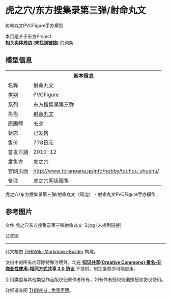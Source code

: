 # 虎之穴/东方搜集录第三弹/射命丸文

<!-- source html: G:\repos\THBWiki-Markdown-Builder\THBWikiMarkdown\Temp\main\a\a1\ns0%3A%E8%99%8E%E4%B9%8B%E7%A9%B4%2F%E4%B8%9C%E6%96%B9%E6%90%9C%E9%9B%86%E5%BD%95%E7%AC%AC%E4%B8%89%E5%BC%B9%2F%E5%B0%84%E5%91%BD%E4%B8%B8%E6%96%87.html -->

射命丸文PVCFigure手办模型

本页是关于东方Project  
 **相关实体周边 (未找到链接)** 的词条
## 模型信息

<table><tbody><tr><th colspan="2">基本信息</th></tr><tr><td class="label">名称</td><td> 射命丸文 </td></tr><tr><td class="label">类别</td><td>PVCFigure</td></tr><tr><td class="label">系列</td><td>东方搜集录第三弹</td></tr><tr><td class="label">角色</td><td><a href="./射命丸文.md" title="射命丸文">射命丸文</a></td></tr><tr><td class="label">原画师</td><td><a href="/index.php?title=%E3%83%A2%E3%82%BF&amp;action=edit&amp;redlink=1" class="new" title="モタ（页面不存在）">モタ</a></td></tr><tr><td class="label">状态</td><td>已发售</td></tr><tr><td class="label">售价</td><td>778日元</td></tr><tr><td class="label">首发日期</td><td>2010-12</td></tr><tr><td class="label">发售方</td><td><a href="./虎之穴.md" title="虎之穴">虎之穴</a></td></tr><tr><td class="label">官网页面</td><td><a rel="nofollow" class="external free" href="http://www.toranoana.jp/info/hobby/touhou_shushu/">http://www.toranoana.jp/info/hobby/touhou_shushu/</a></td></tr><tr><td class="label">备注</td><td>虎之穴网店贩售</td></tr></tbody></table>

虎之穴/东方搜集录第三弹/射命丸文（周边） - 射命丸文PVCFigure手办模型
## 参考图片



[](./文件-虎之穴东方搜集录第三弹射命丸文-1.jpg.md)


[](./文件-虎之穴东方搜集录第三弹射命丸文-2.jpg.md)


文件:虎之穴东方搜集录第三弹射命丸文-3.jpg (未找到链接)

公式图







---

此文档由 [THBWiki-Markdown-Builder](https://github.com/Delsin-Yu/THBWiki-Markdown-Builder) 构建。

文档中的所有内容除特殊注明外，均在 [**知识共享(Creative Commons) 署名-非商业性使用-相同方式共享 3.0 协议**](https://creativecommons.org/licenses/by-sa/3.0/deed.zh-hans) 下提供，附加条款亦可能应用。

引用类型与其他类型作品版权归原作者所有，如有作者授权则遵照授权协议使用。

详细请查阅 [THBWiki：免责声明](https://thbwiki.cc/THBWiki:%E5%85%8D%E8%B4%A3%E5%A3%B0%E6%98%8E)。

